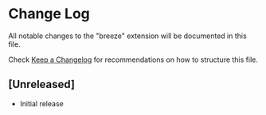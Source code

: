 # Change Log

All notable changes to the "breeze" extension will be documented in this file.

Check [Keep a Changelog](http://keepachangelog.com/) for recommendations on how to structure this file.

## [Unreleased]

- Initial release
